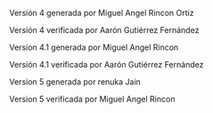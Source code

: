 Versión 4 generada por Miguel Angel Rincon Ortiz

Versión 4 verificada por Aarón Gutiérrez Fernández

Version 4.1 generada por Miguel Angel Rincon

Versión 4.1 verificada por Aarón Gutiérrez Fernández

Version 5 generada por renuka Jain

Version 5 verificada por Miguel Angel Rincon